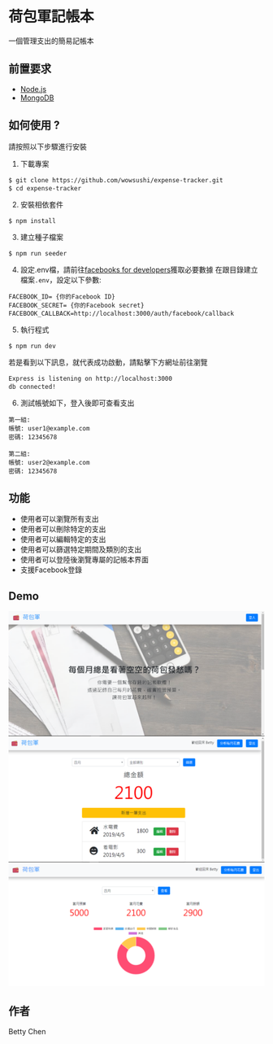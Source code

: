 # 荷包軍記帳本
一個管理支出的簡易記帳本

## 前置要求
+ [Node.js](https://nodejs.org/en/)
+ [MongoDB](https://www.mongodb.com/)


## 如何使用 ? 
請按照以下步驟進行安裝

1. 下載專案
```
$ git clone https://github.com/wowsushi/expense-tracker.git
$ cd expense-tracker
```

2. 安裝相依套件
```
$ npm install
```

3. 建立種子檔案
```
$ npm run seeder
```

4. 設定.env檔，請前往[facebooks for developers](https://developers.facebook.com/)獲取必要數據
在跟目錄建立檔案`.env`，設定以下參數:
```
FACEBOOK_ID= {你的Facebook ID}
FACEBOOK_SECRET= {你的Facebook secret}
FACEBOOK_CALLBACK=http://localhost:3000/auth/facebook/callback
```

5. 執行程式 
```
$ npm run dev
```
若是看到以下訊息，就代表成功啟動，請點擊下方網址前往瀏覽
```
Express is listening on http://localhost:3000
db connected!
```

6. 測試帳號如下，登入後即可查看支出
```
第一組: 
帳號: user1@example.com
密碼: 12345678

第二組:
帳號: user2@example.com
密碼: 12345678
```

## 功能
+ 使用者可以瀏覽所有支出
+ 使用者可以刪除特定的支出
+ 使用者可以編輯特定的支出
+ 使用者可以篩選特定期間及類別的支出
+ 使用者可以登陸後瀏覽專屬的記帳本界面
+ 支援Facebook登錄

## Demo
![sample1](https://github.com/wowsushi/expense-tracker/blob/master/public/imgs/sample1.png?raw=true)
![sample2](https://github.com/wowsushi/expense-tracker/blob/master/public/imgs/sample2.png?raw=true)
![sample3](https://github.com/wowsushi/expense-tracker/blob/master/public/imgs/sample3.png?raw=true)


## 作者
Betty Chen

